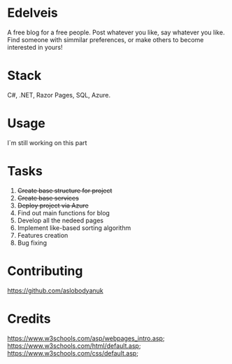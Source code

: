 # Edelveis

A free blog for a free people. Post whatever you like, say whatever you like. Find someone with simmilar preferences, or make others to become interested in yours!

# Stack

C#, .NET, Razor Pages, SQL, Azure.

# Usage

I`m still working on this part

# Tasks

1. ~~Create base structure for project~~
2. ~~Create base services~~
3. ~~Deploy project via Azure~~
4. Find out main functions for blog
5. Develop all the nedeed pages
6. Implement like-based sorting algorithm
7. Features creation
8. Bug fixing

# Contributing

https://github.com/aslobodyanuk


# Credits


https://www.w3schools.com/asp/webpages_intro.asp; 
 https://www.w3schools.com/html/default.asp;
 https://www.w3schools.com/css/default.asp;
